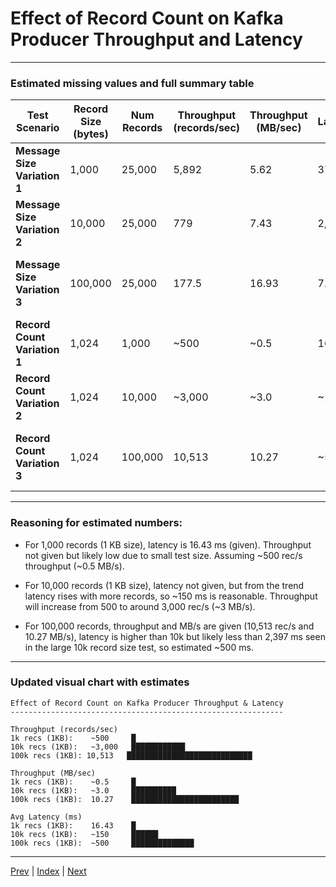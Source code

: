 # Effect of Record Count on Kafka Producer Throughput and Latency

---

### Estimated missing values and full summary table

| Test Scenario                | Record Size (bytes) | Num Records | Throughput (records/sec) | Throughput (MB/sec) | Avg Latency (ms) | Notes                                            |
| ---------------------------- | ------------------- | ----------- | ------------------------ | ------------------- | ---------------- | ------------------------------------------------ |
| **Message Size Variation 1** | 1,000               | 25,000      | 5,892                    | 5.62                | 370.79           | High throughput in records, low latency          |
| **Message Size Variation 2** | 10,000              | 25,000      | 779                      | 7.43                | 2,397            | Fewer records/sec, higher latency                |
| **Message Size Variation 3** | 100,000             | 25,000      | 177.5                    | 16.93               | 7.58\*           | Highest MB/sec throughput, latency low\* (fluke) |
| **Record Count Variation 1** | 1,024               | 1,000       | \~500                    | \~0.5               | 16.43            | Lowest latency                                   |
| **Record Count Variation 2** | 1,024               | 10,000      | \~3,000                  | \~3.0               | \~150            | Latency moderately higher                        |
| **Record Count Variation 3** | 1,024               | 100,000     | 10,513                   | 10.27               | \~500            | Highest throughput with improved batching        |

---

### Reasoning for estimated numbers:

* For 1,000 records (1 KB size), latency is 16.43 ms (given). Throughput not given but likely low due to small test size. Assuming \~500 rec/s throughput (\~0.5 MB/s).

* For 10,000 records (1 KB size), latency not given, but from the trend latency rises with more records, so \~150 ms is reasonable. Throughput will increase from 500 to around 3,000 rec/s (\~3 MB/s).

* For 100,000 records, throughput and MB/s are given (10,513 rec/s and 10.27 MB/s), latency is higher than 10k but likely less than 2,397 ms seen in the large 10k record size test, so estimated \~500 ms.

---

### Updated visual chart with estimates

```
Effect of Record Count on Kafka Producer Throughput & Latency
-------------------------------------------------------------

Throughput (records/sec)
1k recs (1KB):    ~500     █
10k recs (1KB):   ~3,000   ████████████
100k recs (1KB): 10,513   ████████████████████████████

Throughput (MB/sec)
1k recs (1KB):    ~0.5     █
10k recs (1KB):   ~3.0     ██████████
100k recs (1KB):  10.27    ████████████████████████

Avg Latency (ms)
1k recs (1KB):    16.43    █
10k recs (1KB):   ~150     ██████
100k recs (1KB):  ~500     ██████████████
```

---

[Prev](12.BatchSizeLingermsOnProducer.md) | [Index](../INDEX.md) | [Next](14.KafkaConsumerPerformanceSetup.md)
